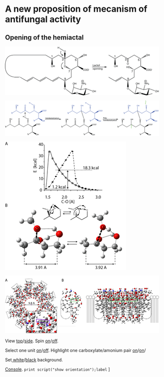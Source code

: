 # A new proposition of mecanism of antifungal activity
## Opening of the hemiactal

![333311111](images/open_hemi.png)

![a2222ll](images/assembling.png)


![333333](images/Fig3.png)

![7777](images/Fig_7_decamer.png)


<script type="text/javascript" src="src/JSmol.min.js"></script>
<script type="text/javascript">
Info = {
    script: "set antialiasDisplay true;load molecules/sym8.mol;cartoon on;color cartoon structure;rotate z 90.0;",
    width:600,      
    height:500,      
    j2sPath: "src/j2s",   
    disableJ2SLoadMonitor: false,
    isableInitialConsole: true
}
</script>

<script>Jmol.getApplet("JmolAppletA",Info);</script>


View <a href='javascript:Jmol.script(JmolAppletA,"reset;");'>top</a>/<a href='javascript:Jmol.script(JmolAppletA,"reset;rotate x 90");'>side</a>. Spin <a href='javascript:Jmol.script(JmolAppletA,"; spin MOLECULAR Z 10");'>on</a>/<a href='javascript:Jmol.script(JmolAppletA,"spin off");'>off</a>. 

Select one unit <a href='javascript:Jmol.script(JmolAppletA,"select atomno >60 ;color atoms TRANSLUCENT 0.8")'>on</a>/<a href='javascript:Jmol.script(JmolAppletA,"select atomno >60 ;color atoms TRANSLUCENT 0.0")'>off</a>. Highlight one carboxylate/amonium pair <a href='javascript:Jmol.script(JmolAppletA,"select atomno = 429 , atomno = 427 , atomno = 428 ,  atomno = 475 ;spacefill 200;select   atomno = 476 ,  atomno = 477 ,  atomno = 480;spacefill 150")'>on</a>/<a href='javascript:Jmol.script(JmolAppletA,"select atomno = 429 , atomno = 427 , atomno = 428 ,  atomno = 475 ;spacefill 100;select   atomno = 476 ,  atomno = 477 ,  atomno = 480;spacefill 60")'>on</a>/

Set<a href='javascript:Jmol.script(JmolAppletA,"script APPLET * \"background white\"")'> white</a>/<a href='javascript:Jmol.script(JmolAppletA,"script APPLET * \"background black\"")'>black</a> background.

<a href='javascript:Jmol.script(JmolAppletA,"console")'>Console</a>.
<code>print script("show orientation");label</code>
]
